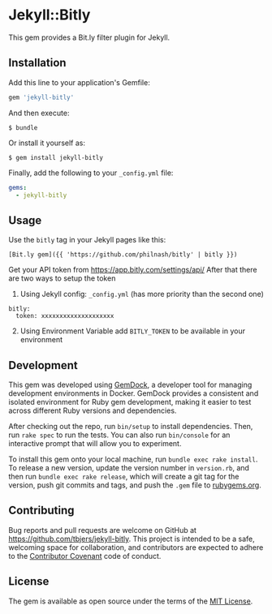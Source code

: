 # Jekyll::Bitly

This gem provides a Bit.ly filter plugin for Jekyll.

## Installation

Add this line to your application's Gemfile:

```ruby
gem 'jekyll-bitly'
```

And then execute:

    $ bundle

Or install it yourself as:

    $ gem install jekyll-bitly

Finally, add the following to your `_config.yml` file:

```yaml
gems:
  - jekyll-bitly
```

## Usage

Use the `bitly` tag in your Jekyll pages like this:

```erb
[Bit.ly gem]({{ 'https://github.com/philnash/bitly' | bitly }})
```

Get your API token from https://app.bitly.com/settings/api/
After that there are two ways to setup the token
1. Using Jekyll config: `_config.yml` (has more priority than the second one)

```
bitly:
  token: xxxxxxxxxxxxxxxxxxxx
```

2. Using Environment Variable
add `BITLY_TOKEN` to be available in your environment

## Development

This gem was developed using [GemDock](https://github.com/saiqulhaq/gemdock), a developer tool for managing development environments in Docker. GemDock provides a consistent and isolated environment for Ruby gem development, making it easier to test across different Ruby versions and dependencies.

After checking out the repo, run `bin/setup` to install dependencies. Then, run `rake spec` to run the tests. You can also run `bin/console` for an interactive prompt that will allow you to experiment.

To install this gem onto your local machine, run `bundle exec rake install`. To release a new version, update the version number in `version.rb`, and then run `bundle exec rake release`, which will create a git tag for the version, push git commits and tags, and push the `.gem` file to [rubygems.org](https://rubygems.org).

## Contributing

Bug reports and pull requests are welcome on GitHub at https://github.com/tbjers/jekyll-bitly. This project is intended to be a safe, welcoming space for collaboration, and contributors are expected to adhere to the [Contributor Covenant](http://contributor-covenant.org) code of conduct.


## License

The gem is available as open source under the terms of the [MIT License](http://opensource.org/licenses/MIT).

